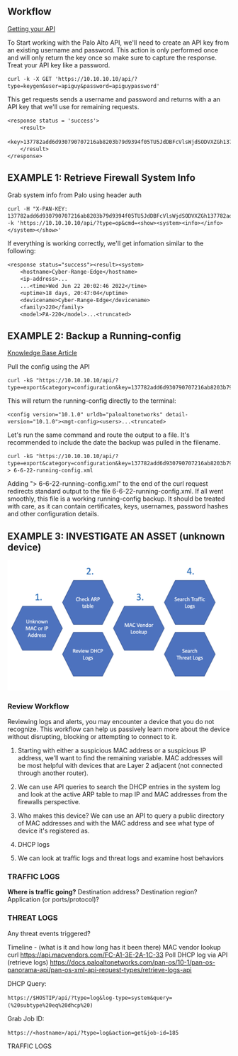 ## Workflow

[Getting your API](https://docs.paloaltonetworks.com/pan-os/9-1/pan-os-panorama-api/get-started-with-the-pan-os-xml-api/get-your-api-key)

To Start working with the Palo Alto API, we'll need to create an API key from an existing username and password. This action is only performed once and will only return the key once so make sure to capture the response. Treat your API key like a password.

```
curl -k -X GET 'https://10.10.10.10/api/?type=keygen&user=apiguy&password=apiguypassword' 
```

This get requests sends a username and password and returns with a an API key that we'll use for remaining requests.

```
<response status = 'success'>
    <result>
         <key>137782add6d930790707216ab8203b79d9394f05TU5JdDBFcVlsWjdSODVXZGh137782add6d930790707216ab8203b79d9394f05zYjV137782add6d930790707216ab8203b79d9394f05</key>
    </result>
</response> 
```

## EXAMPLE 1: Retrieve Firewall System Info

Grab system info from Palo using header auth

```
curl -H "X-PAN-KEY: 137782add6d930790707216ab8203b79d9394f05TU5JdDBFcVlsWjdSODVXZGh137782add6d930790707216ab8203b79d9394f05zYjV137782add6d930790707216ab8203b79d9394f05" -k 'https://10.10.10.10/api/?type=op&cmd=<show><system><info></info></system></show>' 
```

If everything is working correctly, we'll get infomation similar to the following:

```
<response status="success"><result><system>
    <hostname>Cyber-Range-Edge</hostname>
    <ip-address>...
    ...<time>Wed Jun 22 20:02:46 2022</time>
    <uptime>18 days, 20:47:04</uptime>
    <devicename>Cyber-Range-Edge</devicename>
    <family>220</family>
    <model>PA-220</model>...<truncated> 
```

## EXAMPLE 2: Backup a Running-config

[Knowledge Base Article](https://knowledgebase.paloaltonetworks.com/KCSArticleDetail?id=kA10g000000Cm7yCAC)

Pull the config using the API

```
curl -kG "https://10.10.10.10/api/?type=export&category=configuration&key=137782add6d930790707216ab8203b79d9394f05TU5JdDBFcVlsWjdSODVXZGh137782add6d930790707216ab8203b79d9394f05zYjV137782add6d930790707216ab8203b79d9394f05" 
```

This will return the running-config directly to the terminal:

```
<config version="10.1.0" urldb="paloaltonetworks" detail-version="10.1.0"><mgt-config><users>...<truncated> 
```

Let's run the same command and route the output to a file. It's recommended to include the date the backup was pulled in the filename.

```
curl -kG "https://10.10.10.10/api/?type=export&category=configuration&key=137782add6d930790707216ab8203b79d9394f05TU5JdDBFcVlsWjdSODVXZGh137782add6d930790707216ab8203b79d9394f05zYjV137782add6d930790707216ab8203b79d9394f05" > 6-6-22-running-config.xml 
```

Adding "> 6-6-22-running-config.xml" to the end of the curl request redirects standard output to the file 6-6-22-running-config.xml. If all went smoothly, this file is a working running-config backup. It should be treated with care, as it can contain certificates, keys, usernames, password hashes and other configuration details.

## EXAMPLE 3: INVESTIGATE AN ASSET (unknown device)


![](images/workflow.png)

### Review Workflow

Reviewing logs and alerts, you may encounter a device that you do not recognize. This workflow can help us passively learn more about the device without disrupting, blocking or attempting to connect to it.

1.  Starting with either a suspicious MAC address or a suspicious IP address, we'll want to find the remaining variable. MAC addresses will be most helpful with devices that are Layer 2 adjacent (not connected through another router). 

2.  We can use API queries to search the DHCP entries in the system log and look at the active ARP table to map IP and MAC addresses from the firewalls perspective.

3.  Who makes this device? We can use an API to query a public directory of MAC addresses and with the MAC address and see what type of device it's registered as.

3.  DHCP logs

4. We can look at traffic logs  and threat logs and examine host behaviors

### TRAFFIC LOGS

**Where is traffic going?**
Destination address?
Destination region?
Application (or ports/protocol)?

### THREAT LOGS

Any threat events triggered?

Timeline - (what is it and how long has it been there)
MAC vendor lookup
curl https://api.macvendors.com/FC-A1-3E-2A-1C-33
Poll DHCP log via API (retrieve logs)
https://docs.paloaltonetworks.com/pan-os/10-1/pan-os-panorama-api/pan-os-xml-api-request-types/retrieve-logs-api

DHCP Query:

`https://$HOSTIP/api/?type=log&log-type=system&query=(%20subtype%20eq%20dhcp%20)`

Grab Job ID:

`https://<hostname>/api/?type=log&action=get&job-id=185`

TRAFFIC LOGS





